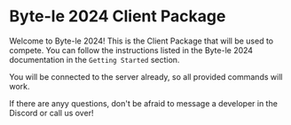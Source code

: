 # Byte-le 2024 Client Package

Welcome to Byte-le 2024! This is the Client Package that will be used to compete. You can follow the instructions listed in the Byte-le 2024 documentation in the `Getting Started` section. 

You will be connected to the server already, so all provided commands will work.

If there are anyy questions, don't be afraid to message a developer in the Discord or call us over!
